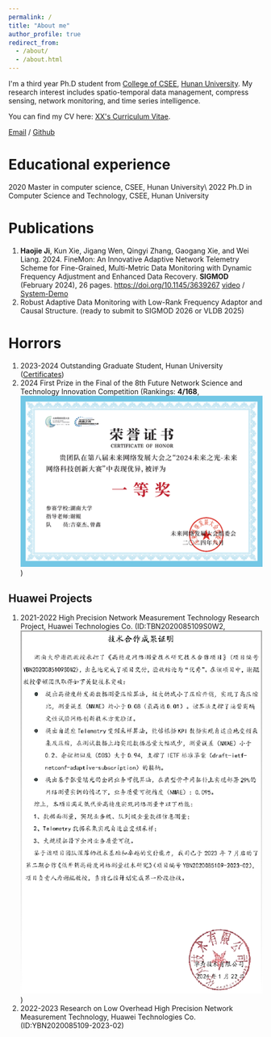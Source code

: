 ```yaml
---
permalink: /
title: "About me"
author_profile: true
redirect_from: 
  - /about/
  - /about.html
---
```


I'm a third year Ph.D student from [College of CSEE](https://csee.hnu.edu.cn/), [Hunan University](https://www.hnu.edu.cn/). My research interest includes spatio-temporal data management, compress sensing, network monitoring, and time series intelligence.

You can find my CV here: [XX's Curriculum Vitae](../assets/Curriculum_Vitae.pdf).

[Email](mailto:jihaojie@hnu.edu.cn) / [Github](https://github.com/haojieji)

Educational experience
======
2020 Master in computer science, CSEE, Hunan University\\
2022 Ph.D in Computer Science and Technology, CSEE, Hunan University

Publications
======
1. **Haojie Ji**, Kun Xie, Jigang Wen, Qingyi Zhang, Gaogang Xie, and Wei Liang. 2024. FineMon: An Innovative Adaptive Network Telemetry Scheme for Fine-Grained, Multi-Metric Data Monitoring with Dynamic Frequency Adjustment and Enhanced Data Recovery. **SIGMOD** (February 2024), 26 pages. https://doi.org/10.1145/3639267 [video](https://dl.acm.org/doi/10.1145/3639267) / [System-Demo](https://github.com/haojieji/FineMon)
2. Robust Adaptive Data Monitoring with Low-Rank Frequency Adaptor and Causal Structure. (ready to submit to SIGMOD 2026 or VLDB 2025)

   
Horrors
======
1. 2023-2024 Outstanding Graduate Student, Hunan University ([Certificates](https://csee.hnu.edu.cn/info/1062/13358.htm))
2. 2024 First Prize in the Final of the 8th Future Network Science and Technology Innovation Competition (Rankings: **4/168**, ![Certificates](https://github.com/haojieji/cv/blob/master/images/prizes.png))

Huawei Projects
------
1. 2021-2022 High Precision Network Measurement Technology Research Project, Huawei Technologies Co. (ID:TBN2020085109S0W2, ![Certificates](../images/projects.png))
2. 2022-2023 Research on Low Overhead High Precision Network Measurement Technology, Huawei Technologies Co. (ID:YBN2020085109-2023-02)


